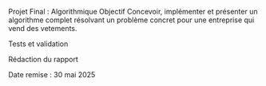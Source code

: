 Projet Final : Algorithmique
Objectif
Concevoir, implémenter et présenter un algorithme complet résolvant un problème concret pour une entreprise qui vend des vetements.

Tests et validation

Rédaction du rapport

Date remise : 30 mai 2025